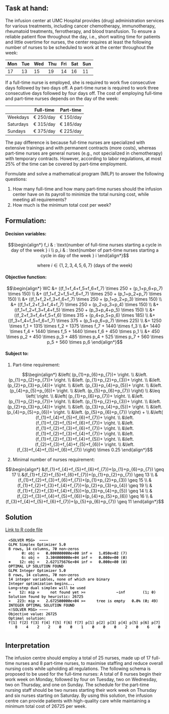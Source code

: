 ## Task at hand:

<p>The infusion center at UMC Hospital provides (drug) administration services for various treatments, including cancer chemotherapy, immunotherapy, rheumatoid treatments, ferrotherapy, and blood transfusion. To ensure a reliable patient flow throughout the day, i.e., short waiting time for patients and little overtime for nurses, the center requires at least the following number of nurses to be scheduled to work at the center throughout the week:</p>

| Mon | Tue | Wed | Thu | Fri | Sat | Sun |
|-----|-----|-----|-----|-----|-----|-----|
| 17  | 13  | 15  | 19  | 14  | 16  | 11  |

<p>If a full-time nurse is employed, she is required to work five consecutive days followed by two days off. A part-time nurse is required to work three consecutive days followed by four days off. The cost of employing full-time and part-time nurses depends on the day of the week:

|           | Full-time | Part-time |
|-----------|-----------|-----------|
| Weekdays  | € 250/day | € 150/day |
| Saturdays | € 315/day | € 185/day |
| Sundays   | € 375/day | € 225/day |

The pay difference is because full-time nurses are specialized with extensive trainings and with permanent contracts (more costs), whereas part-time nurses are general nurses (e.g., not specialized in chemotherapy) with temporary contracts. However, according to labor regulations, at most 25% of the time can be covered by part-time employment.

Formulate and solve a mathematical program (MILP) to answer the following questions:

1. How many full-time and how many part-time nurses should the infusion center have on its payroll to minimize the total nursing cost, while meeting all requirements?
2. How much is the minimum total cost per week?

## Formulation:

#### Decision variables:
```math
\begin{align*}
f_i & : \text{number of full-time nurses starting a cycle in day of the week } i \\
p_i & : \text{number of part-time nurses starting a cycle in day of the week } i
\end{align*}
```
```math
\text{where } i \in \{1,2,3,4,5,6,7\} \text{ (days of the week)}
```

#### Objective function:

```math
\begin{align*}
WC &= ((f_1+f_4+f_5+f_6+f_7) \times 250 + (p_1+p_6+p_7) \times 150) \\
&+ ((f_1+f_2+f_5+f_6+f_7) \times 250 + (p_1+p_2+p_7) \times 150) \\
&+ ((f_1+f_2+f_3+f_6+f_7) \times 250 + (p_1+p_2+p_3) \times 150) \\
&+ ((f_1+f_2+f_3+f_4+f_7) \times 250 + (p_2+p_3+p_4) \times 150) \\
&+ ((f_1+f_2+f_3+f_4+f_5) \times 250 + (p_3+p_4+p_5) \times 150) \\
&+ ((f_2+f_3+f_4+f_5+f_6) \times 315 + (p_4+p_5+p_6) \times 185) \\
&+ ((f_3+f_4+f_5+f_6+f_7) \times 375 + (p_5+p_6+p_7) \times 225) \\
&= 1250 \times f_1 + 1315 \times f_2 + 1375 \times f_7 + 1440 \times f_3 \\
&+ 1440 \times f_4 + 1440 \times f_5 + 1440 \times f_6 + 450 \times p_1 \\
&+ 450 \times p_2 + 450 \times p_3 + 485 \times p_4 + 525 \times p_7 + 560 \times p_5 + 560 \times p_6
\end{align*}
```

#### Subject to:

1. Part-time requirement:
```math
\begin{align*}
&\left( (p_{1}+p_{6}+p_{7})+ \right. \\
&\left. (p_{1}+p_{2}+p_{7})+ \right. \\
&\left. (p_{1}+p_{2}+p_{3})+ \right. \\
&\left. (p_{2}+p_{3}+p_{4})+ \right. \\
&\left. (p_{3}+p_{4}+p_{5})+ \right. \\
&\left. (p_{4}+p_{5}+p_{6})+ \right. \\
&\left. (p_{5}+p_{6}+p_{7}) \right) \\
&\leq \left( \right. \\
&\left( (p_{1}+p_{6}+p_{7})+ \right. \\
&\left. (p_{1}+p_{2}+p_{7})+ \right. \\
&\left. (p_{1}+p_{2}+p_{3})+ \right. \\
&\left. (p_{2}+p_{3}+p_{4})+ \right. \\
&\left. (p_{3}+p_{4}+p_{5})+ \right. \\
&\left. (p_{4}+p_{5}+p_{6})+ \right. \\
&\left. (p_{5}+p_{6}+p_{7}) \right) + \\
&\left( (f_{1}+f_{4}+f_{5}+f_{6}+f_{7})+ \right. \\
&\left. (f_{1}+f_{2}+f_{5}+f_{6}+f_{7})+ \right. \\
&\left. (f_{1}+f_{2}+f_{3}+f_{6}+f_{7})+ \right. \\
&\left. (f_{1}+f_{2}+f_{3}+f_{4}+f_{7})+ \right. \\
&\left. (f_{1}+f_{2}+f_{3}+f_{4}+f_{5})+ \right. \\
&\left. (f_{2}+f_{3}+f_{4}+f_{5}+f_{6})+ \right. \\
&\left. (f_{3}+f_{4}+f_{5}+f_{6}+f_{7}) \right) \times 0.25
\end{align*}
```

2. Minimal number of nurses requirement:

```math
\begin{align*}
&(f_{1}+f_{4}+f_{5}+f_{6}+f_{7})+(p_{1}+p_{6}+p_{7}) \geq 17 \\
&(f_{1}+f_{2}+f_{5}+f_{6}+f_{7})+(p_{1}+p_{2}+p_{7}) \geq 13 \\
&(f_{1}+f_{2}+f_{3}+f_{6}+f_{7})+(p_{1}+p_{2}+p_{3}) \geq 15 \\
&(f_{1}+f_{2}+f_{3}+f_{4}+f_{7})+(p_{2}+p_{3}+p_{4}) \geq 19 \\
&(f_{1}+f_{2}+f_{3}+f_{4}+f_{5})+(p_{3}+p_{4}+p_{5}) \geq 14 \\
&(f_{2}+f_{3}+f_{4}+f_{5}+f_{6})+(p_{4}+p_{5}+p_{6}) \geq 16 \\
&(f_{3}+f_{4}+f_{5}+f_{6}+f_{7})+(p_{5}+p_{6}+p_{7}) \geq 11
\end{align*}
```


## Solution

[Link to R code file](https://github.com/nickpostovoi/projects/blob/997eac779e8f51a7e248e6d837f3c9872bc50cec/Mixed%20Integer%20Linear%20Programming/Nurse%20Planning/np_code.r)

![Alt text](np_solution.png)

## Interpretation

The infusion centre should employ a total of 25 nurses, made up of 17 full-time nurses and 8 part-time nurses, to maximise staffing and reduce overall nursing costs while upholding all regulations. The following schema is proposed to be used for the full-time nurses: A total of 8 nurses begin their work week on Monday, followed by four on Tuesday, two on Wednesday, two on Thursday, and one on Sunday. The schedule for the part-time nursing staff should be two nurses starting their work week on Thursday and six nurses starting on Saturday. By using this solution, the infusion centre can provide patients with high-quality care while maintaining a minimum total cost of 26725 per week.
